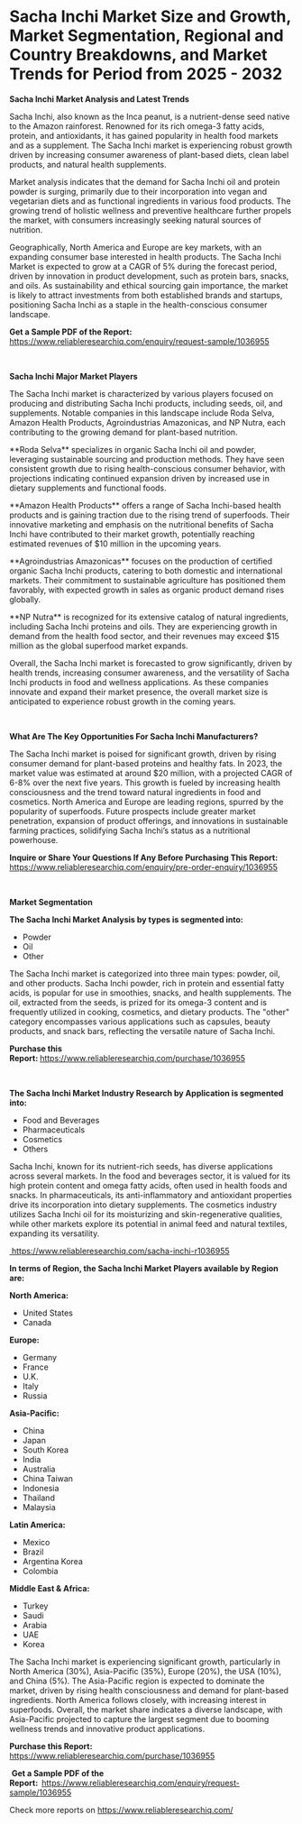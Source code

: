 <p><h1>Sacha Inchi Market Size and Growth, Market Segmentation, Regional and Country Breakdowns, and Market Trends for Period from 2025 -  2032</h1></p><p><strong>Sacha Inchi Market Analysis and Latest Trends</strong></p>
<p><p>Sacha Inchi, also known as the Inca peanut, is a nutrient-dense seed native to the Amazon rainforest. Renowned for its rich omega-3 fatty acids, protein, and antioxidants, it has gained popularity in health food markets and as a supplement. The Sacha Inchi market is experiencing robust growth driven by increasing consumer awareness of plant-based diets, clean label products, and natural health supplements. </p><p>Market analysis indicates that the demand for Sacha Inchi oil and protein powder is surging, primarily due to their incorporation into vegan and vegetarian diets and as functional ingredients in various food products. The growing trend of holistic wellness and preventive healthcare further propels the market, with consumers increasingly seeking natural sources of nutrition.</p><p>Geographically, North America and Europe are key markets, with an expanding consumer base interested in health products. The Sacha Inchi Market is expected to grow at a CAGR of 5% during the forecast period, driven by innovation in product development, such as protein bars, snacks, and oils. As sustainability and ethical sourcing gain importance, the market is likely to attract investments from both established brands and startups, positioning Sacha Inchi as a staple in the health-conscious consumer landscape.</p></p>
<p><strong>Get a Sample PDF of the Report:&nbsp;</strong> <a href="https://www.reliableresearchiq.com/enquiry/request-sample/1036955?utm_campaign=2309&utm_medium=2&utm_source=Github&utm_content=ia&utm_term=14022025&utm_id=sacha-inchi">https://www.reliableresearchiq.com/enquiry/request-sample/1036955</a></p>
<p>&nbsp;</p>
<p><strong>Sacha Inchi Major Market Players</strong></p>
<p><p>The Sacha Inchi market is characterized by various players focused on producing and distributing Sacha Inchi products, including seeds, oil, and supplements. Notable companies in this landscape include Roda Selva, Amazon Health Products, Agroindustrias Amazonicas, and NP Nutra, each contributing to the growing demand for plant-based nutrition.</p><p>**Roda Selva** specializes in organic Sacha Inchi oil and powder, leveraging sustainable sourcing and production methods. They have seen consistent growth due to rising health-conscious consumer behavior, with projections indicating continued expansion driven by increased use in dietary supplements and functional foods.</p><p>**Amazon Health Products** offers a range of Sacha Inchi-based health products and is gaining traction due to the rising trend of superfoods. Their innovative marketing and emphasis on the nutritional benefits of Sacha Inchi have contributed to their market growth, potentially reaching estimated revenues of $10 million in the upcoming years.</p><p>**Agroindustrias Amazonicas** focuses on the production of certified organic Sacha Inchi products, catering to both domestic and international markets. Their commitment to sustainable agriculture has positioned them favorably, with expected growth in sales as organic product demand rises globally.</p><p>**NP Nutra** is recognized for its extensive catalog of natural ingredients, including Sacha Inchi proteins and oils. They are experiencing growth in demand from the health food sector, and their revenues may exceed $15 million as the global superfood market expands.</p><p>Overall, the Sacha Inchi market is forecasted to grow significantly, driven by health trends, increasing consumer awareness, and the versatility of Sacha Inchi products in food and wellness applications. As these companies innovate and expand their market presence, the overall market size is anticipated to experience robust growth in the coming years.</p></p>
<p>&nbsp;</p>
<p><strong>What Are The Key Opportunities For Sacha Inchi Manufacturers?</strong></p>
<p><p>The Sacha Inchi market is poised for significant growth, driven by rising consumer demand for plant-based proteins and healthy fats. In 2023, the market value was estimated at around $20 million, with a projected CAGR of 6-8% over the next five years. This growth is fueled by increasing health consciousness and the trend toward natural ingredients in food and cosmetics. North America and Europe are leading regions, spurred by the popularity of superfoods. Future prospects include greater market penetration, expansion of product offerings, and innovations in sustainable farming practices, solidifying Sacha Inchi’s status as a nutritional powerhouse.</p></p>
<p><strong>Inquire or Share Your Questions If Any Before Purchasing This Report:</strong> <a href="https://www.reliableresearchiq.com/enquiry/pre-order-enquiry/1036955?utm_campaign=2309&utm_medium=2&utm_source=Github&utm_content=ia&utm_term=14022025&utm_id=sacha-inchi">https://www.reliableresearchiq.com/enquiry/pre-order-enquiry/1036955</a></p>
<p>&nbsp;</p>
<p><strong>Market Segmentation</strong></p>
<p><strong>The Sacha Inchi Market Analysis by types is segmented into:</strong></p>
<p><ul><li>Powder</li><li>Oil</li><li>Other</li></ul></p>
<p><p>The Sacha Inchi market is categorized into three main types: powder, oil, and other products. Sacha Inchi powder, rich in protein and essential fatty acids, is popular for use in smoothies, snacks, and health supplements. The oil, extracted from the seeds, is prized for its omega-3 content and is frequently utilized in cooking, cosmetics, and dietary products. The "other" category encompasses various applications such as capsules, beauty products, and snack bars, reflecting the versatile nature of Sacha Inchi.</p></p>
<p><strong>Purchase this Report:&nbsp;</strong><a href="https://www.reliableresearchiq.com/purchase/1036955?utm_campaign=2309&utm_medium=2&utm_source=Github&utm_content=ia&utm_term=14022025&utm_id=sacha-inchi">https://www.reliableresearchiq.com/purchase/1036955</a></p>
<p>&nbsp;</p>
<p><strong>The Sacha Inchi Market Industry Research by Application is segmented into:</strong></p>
<p><ul><li>Food and Beverages</li><li>Pharmaceuticals</li><li>Cosmetics</li><li>Others</li></ul></p>
<p><p>Sacha Inchi, known for its nutrient-rich seeds, has diverse applications across several markets. In the food and beverages sector, it is valued for its high protein content and omega fatty acids, often used in health foods and snacks. In pharmaceuticals, its anti-inflammatory and antioxidant properties drive its incorporation into dietary supplements. The cosmetics industry utilizes Sacha Inchi oil for its moisturizing and skin-regenerative qualities, while other markets explore its potential in animal feed and natural textiles, expanding its versatility.</p></p>
<p><a href="https://www.reliableresearchiq.com/sacha-inchi-r1036955?utm_campaign=2309&utm_medium=2&utm_source=Github&utm_content=ia&utm_term=14022025&utm_id=sacha-inchi">&nbsp;https://www.reliableresearchiq.com/sacha-inchi-r1036955</a></p>
<p><strong>In terms of Region, the Sacha Inchi Market Players available by Region are:</strong></p>
<p>
    <p> <strong> North America: </strong>
        <ul>
            <li>United States</li>
            <li>Canada</li>
        </ul>
        </p> 
    <p> <strong> Europe: </strong>
        <ul>
            <li>Germany</li>
            <li>France</li>
            <li>U.K.</li>
            <li>Italy</li>
            <li>Russia</li>
        </ul>
        </p> 
    <p> <strong> Asia-Pacific: </strong>
        <ul>
            <li>China</li>
            <li>Japan</li>
            <li>South Korea</li>
            <li>India</li>
            <li>Australia</li>
            <li>China Taiwan</li>
            <li>Indonesia</li>
            <li>Thailand</li>
            <li>Malaysia</li>
        </ul>
        </p> 
    <p> <strong> Latin America: </strong>
        <ul>
            <li>Mexico</li>
            <li>Brazil</li>
            <li>Argentina Korea</li>
            <li>Colombia</li>
        </ul>
        </p> 
    <p> <strong> Middle East & Africa: </strong>
        <ul>
            <li>Turkey</li>
            <li>Saudi</li>
            <li>Arabia</li>
            <li>UAE</li>
            <li>Korea</li>
        </ul>
    </p>
    </p>
<p><p>The Sacha Inchi market is experiencing significant growth, particularly in North America (30%), Asia-Pacific (35%), Europe (20%), the USA (10%), and China (5%). The Asia-Pacific region is expected to dominate the market, driven by rising health consciousness and demand for plant-based ingredients. North America follows closely, with increasing interest in superfoods. Overall, the market share indicates a diverse landscape, with Asia-Pacific projected to capture the largest segment due to booming wellness trends and innovative product applications.</p></p>
<p><strong>Purchase this Report: </strong><a href="https://www.reliableresearchiq.com/purchase/1036955?utm_campaign=2309&utm_medium=2&utm_source=Github&utm_content=ia&utm_term=14022025&utm_id=sacha-inchi">https://www.reliableresearchiq.com/purchase/1036955</a></p>
<p>&nbsp;<strong>Get a Sample PDF of the Report:&nbsp;&nbsp;</strong><a href="https://www.reliableresearchiq.com/enquiry/request-sample/1036955?utm_campaign=2309&utm_medium=2&utm_source=Github&utm_content=ia&utm_term=14022025&utm_id=sacha-inchi">https://www.reliableresearchiq.com/enquiry/request-sample/1036955</a></p>
<p><strong></strong></p>
<p>Check more reports on <a href="https://www.reliableresearchiq.com/?utm_campaign=2309&utm_medium=2&utm_source=Github&utm_content=ia&utm_term=14022025&utm_id=sacha-inchi">https://www.reliableresearchiq.com/</a></p>